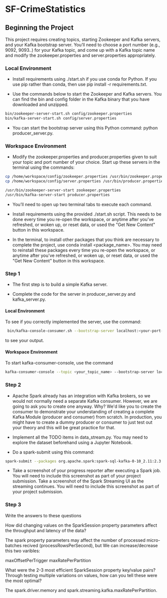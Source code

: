 # SF-CrimeStatistics


## Beginning the Project
This project requires creating topics, starting Zookeeper and Kafka servers, and your Kafka bootstrap server. You’ll need to choose a port number (e.g., 9092, 9093..) for your Kafka topic, and come up with a Kafka topic name and modify the zookeeper.properties and server.properties appropriately.

### Local Environment
* Install requirements using ./start.sh if you use conda for Python. If you use pip rather than conda, then use pip install -r requirements.txt.

* Use the commands below to start the Zookeeper and Kafka servers. You can find the bin and config folder in the Kafka binary that you have downloaded and unzipped.

```bash
bin/zookeeper-server-start.sh config/zookeeper.properties
bin/kafka-server-start.sh config/server.properties
```

* You can start the bootstrap server using this Python command: python producer_server.py.


### Workspace Environment
* Modify the zookeeper.properties and producer.properties given to suit your topic and port number of your choice. Start up these servers in the terminal using the commands:

```bash
cp /home/workspace/config/zookeeper.properties /usr/bin/zookeeper.properties
cp /home/workspace/config/server.properties /usr/bin/producer.properties

/usr/bin/zookeeper-server-start zookeeper.properties
/usr/bin/kafka-server-start producer.properties
```

* You’ll need to open up two terminal tabs to execute each command.

* Install requirements using the provided ./start.sh script. This needs to be done every time you re-open the workspace, or anytime after you've refreshed, or woken up, or reset data, or used the "Get New Content" button in this workspace.

* In the terminal, to install other packages that you think are necessary to complete the project, use conda install <package_name>. You may need to reinstall these packages every time you re-open the workspace, or anytime after you've refreshed, or woken up, or reset data, or used the "Get New Content" button in this workspace.

### Step 1

* The first step is to build a simple Kafka server.

* Complete the code for the server in producer_server.py and kafka_server.py.

#### Local Environment
To see if you correctly implemented the server, use the command:

```bash
 bin/kafka-console-consumer.sh --bootstrap-server localhost:<your-port-number> --topic <your-topic-name> --from-beginning 
```

to see your output.

#### Workspace Environment

To start kafka-consumer-console, use the command 

```bash
kafka-consumer-console --topic <your_topic_name> --bootstrap-server localhost:9091
```

### Step 2

* Apache Spark already has an integration with Kafka brokers, so we would not normally need a separate Kafka consumer. However, we are going to ask you to create one anyway. Why? We'd like you to create the consumer to demonstrate your understanding of creating a complete Kafka Module (producer and consumer) from scratch. In production, you might have to create a dummy producer or consumer to just test out your theory and this will be great practice for that.

* Implement all the TODO items in data_stream.py. You may need to explore the dataset beforehand using a Jupyter Notebook.

* Do a spark-submit using this command: 

```bash
spark-submit --packages org.apache.spark:spark-sql-kafka-0-10_2.11:2.3.4 --master local[*] data_stream.py.
```

* Take a screenshot of your progress reporter after executing a Spark job. You will need to include this screenshot as part of your project submission.
Take a screenshot of the Spark Streaming UI as the streaming continues. You will need to include this screenshot as part of your project submission.

### Step 3
Write the answers to these questions 

How did changing values on the SparkSession property parameters affect the throughput and latency of the data?

The spark property parameters may affect the number of processed micro-batches recived (processRowsPerSecond), but We can increase/decrease this two varibles:

maxOffsetPerTrigger
maxRatePerPartition

What were the 2-3 most efficient SparkSession property key/value pairs? Through testing multiple variations on values, how can you tell these were the most optimal?

The spark.driver.memory and spark.streaming.kafka.maxRatePerPartition.